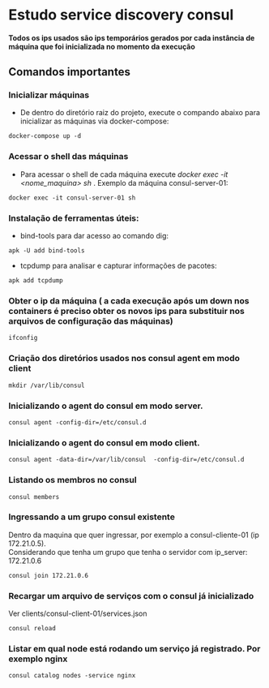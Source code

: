 # Estudo service discovery consul

#### Todos os ips usados são ips temporários gerados por cada instância de máquina que foi inicializada no momento da execução

## Comandos importantes

### Inicializar máquinas
* De dentro do diretório raiz do projeto, execute o compando abaixo para inicializar as máquinas via docker-compose: 
```
docker-compose up -d
```
### Acessar o shell das máquinas
* Para acessar o shell de cada máquina execute *docker exec -it <nome_maquina> sh* . Exemplo da máquina consul-server-01:
```
docker exec -it consul-server-01 sh
```
### Instalação de ferramentas úteis:
-  bind-tools para dar acesso ao comando dig:
```
apk -U add bind-tools
```
-  tcpdump para analisar e capturar informações de pacotes:
```
apk add tcpdump
```
### Obter o ip da máquina ( a cada execução após um down nos containers é preciso obter os novos ips para substituir nos arquivos de configuração das máquinas)

```
ifconfig
```

### Criação dos diretórios usados nos consul agent em modo client

```
mkdir /var/lib/consul
```

### Inicializando o agent do consul em modo server. 

```
consul agent -config-dir=/etc/consul.d
```

### Inicializando o agent do consul em modo client. 

```
consul agent -data-dir=/var/lib/consul  -config-dir=/etc/consul.d
```

### Listando os membros no consul

```
consul members
```

### Ingressando a um grupo consul existente

Dentro da maquina que quer ingressar, por exemplo a consul-cliente-01 (ip 172.21.0.5). <br/>
Considerando que tenha um grupo que tenha o servidor com ip_server: 172.21.0.6

```
consul join 172.21.0.6
```

### Recargar um arquivo de serviços com o consul já inicializado
Ver clients/consul-client-01/services.json

```
consul reload
```

### Listar em qual node está rodando um serviço já registrado. Por exemplo nginx
```
consul catalog nodes -service nginx
```



